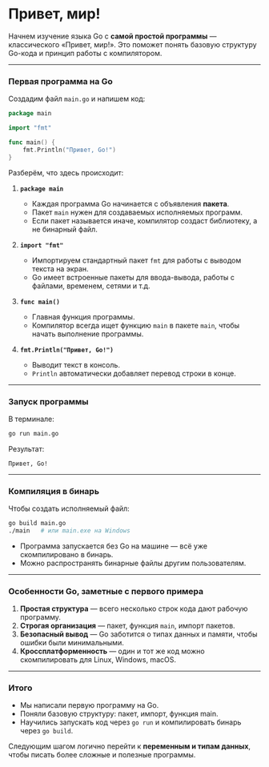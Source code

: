 # Привет, мир!

Начнем изучение языка Go с **самой простой программы** — классического «Привет, мир!». Это поможет понять базовую структуру Go-кода и принцип работы с компилятором.

---

### Первая программа на Go

Создадим файл `main.go` и напишем код:

```go
package main

import "fmt"

func main() {
    fmt.Println("Привет, Go!")
}
```

Разберём, что здесь происходит:

1. **`package main`**

   * Каждая программа Go начинается с объявления **пакета**.
   * Пакет `main` нужен для создаваемых исполняемых программ.
   * Если пакет называется иначе, компилятор создаст библиотеку, а не бинарный файл.

2. **`import "fmt"`**

   * Импортируем стандартный пакет `fmt` для работы с выводом текста на экран.
   * Go имеет встроенные пакеты для ввода-вывода, работы с файлами, временем, сетями и т.д.

3. **`func main()`**

   * Главная функция программы.
   * Компилятор всегда ищет функцию `main` в пакете `main`, чтобы начать выполнение программы.

4. **`fmt.Println("Привет, Go!")`**

   * Выводит текст в консоль.
   * `Println` автоматически добавляет перевод строки в конце.

---

### Запуск программы

В терминале:

```bash
go run main.go
```

Результат:

```
Привет, Go!
```

---

### Компиляция в бинарь

Чтобы создать исполняемый файл:

```bash
go build main.go
./main   # или main.exe на Windows
```

* Программа запускается без Go на машине — всё уже скомпилировано в бинарь.
* Можно распространять бинарные файлы другим пользователям.

---

### Особенности Go, заметные с первого примера

1. **Простая структура** — всего несколько строк кода дают рабочую программу.
2. **Строгая организация** — пакет, функция `main`, импорт пакетов.
3. **Безопасный вывод** — Go заботится о типах данных и памяти, чтобы ошибки были минимальными.
4. **Кроссплатформенность** — один и тот же код можно скомпилировать для Linux, Windows, macOS.

---

### Итого

* Мы написали первую программу на Go.
* Поняли базовую структуру: пакет, импорт, функция main.
* Научились запускать код через `go run` и компилировать бинарь через `go build`.

Следующим шагом логично перейти к **переменным и типам данных**, чтобы писать более сложные и полезные программы.